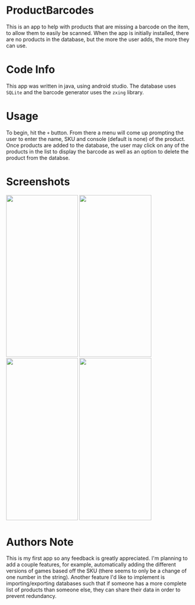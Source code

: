 # ProductBarcodes
This is an app to help with products that are missing a barcode on the item, to allow them to easily be scanned. When the app is initially installed, there are no products in the database, but the more the user adds, the more they can use. 

# Code Info
This app was written in java, using android studio. The database uses `SQLite` and the barcode generator uses the `zxing` library.

# Usage
To begin, hit the `+` button. From there a menu will come up prompting the user to enter the name, SKU and console (default is none) of the product. Once products are added to the database, the user may click on any of the products in the list to display the barcode as well as an option to delete the product from the databse. 

# Screenshots

<img src="https://i3.lensdump.com/i/gh5JpH.jpg" width="194.4" height="437.4"> <img src="https://i2.lensdump.com/i/gh5C1x.jpg" width="194.4" height="437.4">
<img src="https://i.lensdump.com/i/gh5QF1.jpg" width="194.4" height="437.4"> <img src="https://i1.lensdump.com/i/gh5kxk.jpg" width="194.4" height="437.4">

# Authors Note
This is my first app so any feedback is greatly appreciated. I'm planning to add a couple features, for example, automatically adding the different versions of games based off the SKU (there seems to only be a change of one number in the string). Another feature I'd like to implement is importing/exporting databases such that if someone has a more complete list of products than someone else, they can share their data in order to prevent redundancy.
